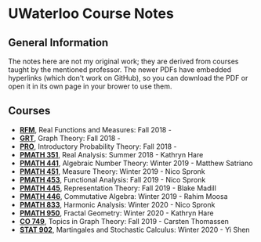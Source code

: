 # UWaterloo Course Notes
## General Information
The notes here are not my original work; they are derived from courses taught by the mentioned professor.
The newer PDFs have embedded hyperlinks (which don't work on GitHub), so you can download the PDF or open it in its own page in your brower to use them.
## Courses
- [**RFM**](budapest/RFM_notes.pdf), Real Functions and Measures: Fall 2018 - 
- [**GRT**](budapest/GRT_notes.pdf), Graph Theory: Fall 2018 -
- [**PRO**](budapest/PRO_notes.pdf), Introductory Probability Theory: Fall 2018 -
- [**PMATH 351**](pmath/351_notes.pdf), Real Analysis: Summer 2018 - Kathryn Hare
- [**PMATH 441**](pmath/441_notes.pdf), Algebraic Number Theory: Winter 2019 - Matthew Satriano
- [**PMATH 451**](pmath/451_notes.pdf), Measure Theory: Winter 2019 -  Nico Spronk
- [**PMATH 453**](pmath/453_notes.pdf), Functional Analysis: Fall 2019 - Nico Spronk
- [**PMATH 445**](pmath/445_notes.pdf), Representation Theory: Fall 2019 - Blake Madill
- [**PMATH 446**](pmath/446_notes.pdf), Commutative Algebra: Winter 2019 - Rahim Moosa
- [**PMATH 833**](pmath/446_notes.pdf), Harmonic Analysis: Winter 2020 - Nico Spronk
- [**PMATH 950**](pmath/950_notes.pdf), Fractal Geometry: Winter 2020 - Kathryn Hare
- [**CO 749**](co/749_notes.pdf), Topics in Graph Theory: Fall 2019 - Carsten Thomassen
- [**STAT 902**](stat/902_notes.pdf), Martingales and Stochastic Calculus: Winter 2020 - Yi Shen

